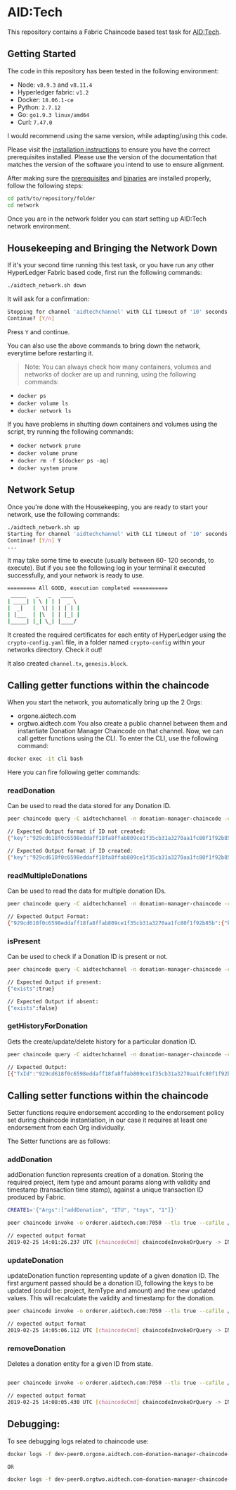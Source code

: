 # AID:Tech

This repository contains a Fabric Chaincode based test task for [AID:Tech](https://aid.technology/).

## Getting Started

The code in this repository has been tested in the following environment:

- Node: `v8.9.3` and `v8.11.4`
- Hyperledger fabric: `v1.2`
- Docker: `18.06.1-ce`
- Python: `2.7.12`
- Go: `go1.9.3 linux/amd64`
- Curl: `7.47.0`

I would recommend using the same version, while adapting/using this code.

Please visit the [installation instructions](http://hyperledger-fabric.readthedocs.io/en/latest/install.html)
to ensure you have the correct prerequisites installed. Please use the
version of the documentation that matches the version of the software you
intend to use to ensure alignment.

After making sure the [prerequisites](https://hyperledger-fabric.readthedocs.io/en/release-1.2/prereqs.html) and [binaries](https://hyperledger-fabric.readthedocs.io/en/release-1.2/install.html#) are installed properly, follow the following steps:

```sh
cd path/to/repository/folder
cd network
```

Once you are in the network folder you can start setting up AID:Tech network environment.

## Housekeeping and Bringing the Network Down

If it's your second time running this test task, or you have run any other HyperLedger Fabric based code, first run the following commands:

```sh
./aidtech_network.sh down
```

It will ask for a confirmation:

```sh
Stopping for channel 'aidtechchannel' with CLI timeout of '10' seconds and CLI delay of '3' seconds
Continue? [Y/n]
```

Press `Y` and continue.

You can also use the above commands to bring down the network, everytime before restarting it.

> Note: You can always check how many containers, volumes and networks of docker are up and running, using the following commands:

- `docker ps`
- `docker volume ls`
- `docker network ls`

If you have problems in shutting down containers and volumes using the script, try running the following commands:

- `docker network prune`
- `docker volume prune`
- `docker rm -f $(docker ps -aq)`
- `docker system prune`

## Network Setup

Once you're done with the Housekeeping, you are ready to start your network, use the following commands:

```sh
./aidtech_network.sh up
Starting for channel 'aidtechchannel' with CLI timeout of '10' seconds and CLI delay of '3' seconds
Continue? [Y/n] Y
...
```

It may take some time to execute (usually between 60- 120 seconds, to execute). But if you see the following log in your terminal it executed successfully, and your network is ready to use.

```sh
========= All GOOD, execution completed ===========
 _____   _   _   ____
| ____| | \ | | |  _ \
|  _|   |  \| | | | | |
| |___  | |\  | | |_| |
|_____| |_| \_| |____/

```

It created the required certificates for each entity of HyperLedger using the `crypto-config.yaml` file, in a folder named `crypto-config` within your networks directory. Check it out!

It also created `channel.tx`, `genesis.block`.

## Calling getter functions within the chaincode

When you start the network, you automatically bring up the 2 Orgs:

- orgone.aidtech.com
- orgtwo.aidtech.com
  You also create a public channel between them and instantiate Donation Manager Chaincode on that channel. Now, we can call getter functions using the CLI. To enter the CLI, use the following command:

```sh
docker exec -it cli bash
```

Here you can fire following getter commands:

### readDonation

Can be used to read the data stored for any Donation ID.

```sh
peer chaincode query -C aidtechchannel -n donation-manager-chaincode -c '{"Args":["readDonation","929cd618f0c6598eddaff18fa8ffab809ce1f35cb31a3270aa1fc80f1f92b85b"]}'

// Expected Output format if ID not created:
{"key":"929cd618f0c6598eddaff18fa8ffab809ce1f35cb31a3270aa1fc80f1f92b85b","value":null}

// Expected Output format if ID created:
{"key":"929cd618f0c6598eddaff18fa8ffab809ce1f35cb31a3270aa1fc80f1f92b85b","value":{"project":"ITU","itemType":"toys","amount":1,"timestamp":{"seconds":{"low":1551102037,"high":0,"unsigned":false},"nanos":512532845},"validity":true}}
```

### readMultipleDonations

Can be used to read the data for multiple donation IDs.

```sh
peer chaincode query -C aidtechchannel -n donation-manager-chaincode -c '{"Args":["readMultipleDonations","929cd618f0c6598eddaff18fa8ffab809ce1f35cb31a3270aa1fc80f1f92b85b", "8fefcd410881962355a6366f9394f44e68496065b91b5ab0cffcda94fed565c5", "7d0a59f560e88b7f8e1019353bb38786b8f981e6a62b9cc54204314591f4380r"]}'

// Expected Output Format:
{"929cd618f0c6598eddaff18fa8ffab809ce1f35cb31a3270aa1fc80f1f92b85b":{"key":"929cd618f0c6598eddaff18fa8ffab809ce1f35cb31a3270aa1fc80f1f92b85b","value":{"project":"ITU","itemType":"toys","amount":1,"timestamp":{"seconds":{"low":1551102037,"high":0,"unsigned":false},"nanos":512532845},"validity":true}},"8fefcd410881962355a6366f9394f44e68496065b91b5ab0cffcda94fed565c5":{"key":"8fefcd410881962355a6366f9394f44e68496065b91b5ab0cffcda94fed565c5","value":null},"7d0a59f560e88b7f8e1019353bb38786b8f981e6a62b9cc54204314591f4380r":{"key":"7d0a59f560e88b7f8e1019353bb38786b8f981e6a62b9cc54204314591f4380r","value":null}}
```

### isPresent

Can be used to check if a Donation ID is present or not.

```sh
peer chaincode query -C aidtechchannel -n donation-manager-chaincode -c '{"Args":["isPresent","929cd618f0c6598eddaff18fa8ffab809ce1f35cb31a3270aa1fc80f1f92b85b"]}'

// Expected Output if present:
{"exists":true}

// Expected Output if absent:
{"exists":false}
```

### getHistoryForDonation

Gets the create/update/delete history for a particular donation ID.

```sh
peer chaincode query -C aidtechchannel -n donation-manager-chaincode -c '{"Args":["getHistoryForDonation","929cd618f0c6598eddaff18fa8ffab809ce1f35cb31a3270aa1fc80f1f92b85b"]}'

// Expected Output:
[{"TxId":"929cd618f0c6598eddaff18fa8ffab809ce1f35cb31a3270aa1fc80f1f92b85b","Timestamp":{"seconds":{"low":1551102037,"high":0,"unsigned":false},"nanos":512532845},"IsDelete":"false","Value":{"project":"ITU","itemType":"toys","amount":1,"timestamp":{"seconds":{"low":1551102037,"high":0,"unsigned":false},"nanos":512532845},"validity":true}},{"TxId":"7b678194c1ac43ef2519e818f6c8bae292f7a6e10178d3b1e8e9a30c626c3918","Timestamp":{"seconds":{"low":1551102781,"high":0,"unsigned":false},"nanos":25354489},"IsDelete":"false","Value":{"project":"ITU","itemType":"grains","amount":1,"timestamp":{"seconds":{"low":1551102781,"high":0,"unsigned":false},"nanos":25354489},"validity":true}},{"TxId":"965615284efe78c9df5994909548b6d3f72326b875a815278017c57fd74c0739","Timestamp":{"seconds":{"low":1551102798,"high":0,"unsigned":false},"nanos":411077463},"IsDelete":"true","Value":""}]
```

## Calling setter functions within the chaincode

Setter functions require endorsement according to the endorsement policy set during chaincode instantiation, in our case it requires at least one endorsement from each Org individually.

The Setter functions are as follows:

### addDonation

addDonation function represents creation of a donation. Storing the required project, item type and amount params along with validity and timestamp (transaction time stamp), against a unique transaction ID produced by Fabric.

```sh
CREATE1='{"Args":["addDonation", "ITU", "toys", "1"]}'

peer chaincode invoke -o orderer.aidtech.com:7050 --tls true --cafile /opt/gopath/src/github.com/hyperledger/fabric/peer/crypto/ordererOrganizations/aidtech.com/orderers/orderer.aidtech.com/msp/tlscacerts/tlsca.aidtech.com-cert.pem -C aidtechchannel -n donation-manager-chaincode --peerAddresses peer0.orgone.aidtech.com:7051 --tlsRootCertFiles /opt/gopath/src/github.com/hyperledger/fabric/peer/crypto/peerOrganizations/orgone.aidtech.com/peers/peer0.orgone.aidtech.com/tls/ca.crt --peerAddresses peer0.orgtwo.aidtech.com:7051 --tlsRootCertFiles /opt/gopath/src/github.com/hyperledger/fabric/peer/crypto/peerOrganizations/orgtwo.aidtech.com/peers/peer0.orgtwo.aidtech.com/tls/ca.crt -c "$CREATE1"

// expected output format
2019-02-25 14:01:26.237 UTC [chaincodeCmd] chaincodeInvokeOrQuery -> INFO 001 Chaincode invoke successful. result: status:200 payload:"{\"donationId\":\"684a1b9eb44ce9925af5227be06ecf458b8fa34e7b4c374d7f766c5a50426aaf\"}" 
```

### updateDonation

updateDonation function representing update of a given donation ID. The first argument passed should be a donation ID, following the keys to be updated (could be: project, itemType and amount) and the new updated values. This will recalculate the validity and timestamp for the donation.

```sh
peer chaincode invoke -o orderer.aidtech.com:7050 --tls true --cafile /opt/gopath/src/github.com/hyperledger/fabric/peer/crypto/ordererOrganizations/aidtech.com/orderers/orderer.aidtech.com/msp/tlscacerts/tlsca.aidtech.com-cert.pem -C aidtechchannel -n donation-manager-chaincode --peerAddresses peer0.orgone.aidtech.com:7051 --tlsRootCertFiles /opt/gopath/src/github.com/hyperledger/fabric/peer/crypto/peerOrganizations/orgone.aidtech.com/peers/peer0.orgone.aidtech.com/tls/ca.crt --peerAddresses peer0.orgtwo.aidtech.com:7051 --tlsRootCertFiles /opt/gopath/src/github.com/hyperledger/fabric/peer/crypto/peerOrganizations/orgtwo.aidtech.com/peers/peer0.orgtwo.aidtech.com/tls/ca.crt -c '{"Args":["updateDonation", "684a1b9eb44ce9925af5227be06ecf458b8fa34e7b4c374d7f766c5a50426aaf", "itemType", "grains"]}'

// expected output format
2019-02-25 14:05:06.112 UTC [chaincodeCmd] chaincodeInvokeOrQuery -> INFO 001 Chaincode invoke successful. result: status:200 payload:"{\"donationId\":\"684a1b9eb44ce9925af5227be06ecf458b8fa34e7b4c374d7f766c5a50426aaf\",\"updateTx\":\"845effc052dbbcf0be8cfe300a908e1285fdbe11c17c36ccc5985456ee949e4c\"}" 
```

### removeDonation

Deletes a donation entity for a given ID from state.

```sh

peer chaincode invoke -o orderer.aidtech.com:7050 --tls true --cafile /opt/gopath/src/github.com/hyperledger/fabric/peer/crypto/ordererOrganizations/aidtech.com/orderers/orderer.aidtech.com/msp/tlscacerts/tlsca.aidtech.com-cert.pem -C aidtechchannel -n donation-manager-chaincode --peerAddresses peer0.orgone.aidtech.com:7051 --tlsRootCertFiles /opt/gopath/src/github.com/hyperledger/fabric/peer/crypto/peerOrganizations/orgone.aidtech.com/peers/peer0.orgone.aidtech.com/tls/ca.crt --peerAddresses peer0.orgtwo.aidtech.com:7051 --tlsRootCertFiles /opt/gopath/src/github.com/hyperledger/fabric/peer/crypto/peerOrganizations/orgtwo.aidtech.com/peers/peer0.orgtwo.aidtech.com/tls/ca.crt -c '{"Args":["removeDonation", "684a1b9eb44ce9925af5227be06ecf458b8fa34e7b4c374d7f766c5a50426aaf"]}'

// expected output format
2019-02-25 14:08:05.430 UTC [chaincodeCmd] chaincodeInvokeOrQuery -> INFO 001 Chaincode invoke successful. result: status:200 payload:"{\"donationId\":\"684a1b9eb44ce9925af5227be06ecf458b8fa34e7b4c374d7f766c5a50426aaf\",\"deleteTx\":\"4b765927153f1bc9cd51b0166020a6ffe0384255a71776d94c168ea8543c2692\"}" 
```

## Debugging:

To see debugging logs related to chaincode use:

```sh
docker logs -f dev-peer0.orgone.aidtech.com-donation-manager-chaincode-1.0

OR

docker logs -f dev-peer0.orgtwo.aidtech.com-donation-manager-chaincode-1.0
```
